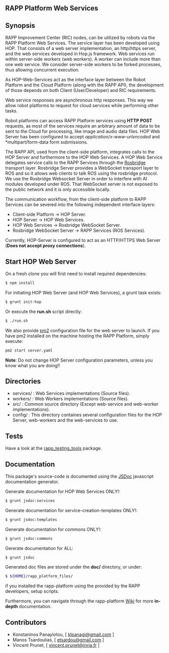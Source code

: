 RAPP Platform Web Services
----------------

## Synopsis

RAPP Improvement Center (RIC) nodes, can be utilized by robots via the RAPP Platform Web Services. The service layer has been developed using HOP. That consists of a web server implementation, an http/https server, and the web services developed in Hop.js framework. Web services run within server-side workers (web workers). A worker can include more than one web service. We consider server-side workers to be forked processes, thus allowing concurrent execution.

As HOP-Web-Services act as the interface layer between the Robot Platform and the Cloud Platform (along with the RAPP API), the development of those depends on both Client (User/Developer) and RIC requirements.

Web service responses are asynchronous http responses. This way we allow robot platforms to request for cloud services while performing other tasks.

Robot platforms can access RAPP Platform services using **HTTP POST** requests, as most of the services require an arbitrary amount of data to be sent to the Cloud for processing, like image and audio data files. HOP Web Server has been configured to accept *application/x-www-urlencoded* and *multipart/form-data form submissions.

The RAPP API, used from the client-side platform, integrates calls to the HOP Server and furthermore to the HOP Web Services. A HOP Web Service delegates service calls to the RAPP Services through the [Rosbridge](https://github.com/RobotWebTools/rosbridge_suite) transport layer.
Rosbridge Server provides a WebSocket transport layer to ROS and so it allows web clients to talk ROS using the rosbridge protocol. We use the Rosbridge Websocket Server in order to interfere with AI modules developed under ROS. That WebSocket server is not exposed to the public network and it is only accessible locally.

The  communication  workflow,  from  the  client-side  platform  to  RAPP  Services  can  be  severed  into  the  following independent interface layers:

- Client-side Platform -> HOP Server.
- HOP Server -> HOP Web Services.
- HOP Web Services -> Rosbridge WebSocket Server.
- Rosbridge WebSocket Server -> RAPP Services (ROS Services).


Currently, HOP-Server is configured to act as an HTTP/HTTPS Web Server (**Does not accept proxy connections**).


## Start HOP Web Server

On a fresh clone you will first need to install required dependencies:

```bash
$ npm install
```

For initiating HOP Web Server (and HOP Web Services), a grunt task exists:

```bash
$ grunt init-hop
```

Or execute the **run.sh** script directly:

```bash
$ ./run.sh
```


We also provide [pm2](https://github.com/Unitech/pm2) configuration file for the web server to launch. If you have pm2 installed on the machine hosting the RAPP Platform, simply execute:

```bash
pm2 start server.yaml
```


**Note**: Do not change HOP Server configuration parameters, unless you know what you are doing!!


## Directories

- services/ :  Web Services implementations (Source files).
- workers/ : Web Workers implementations (Source files).
- src/ : Common source directory (Except web-service and web-worker implementations).
- config/   : This directory containes several configuration files for the HOP Server, web-workers and the web-services to use.



## Tests

Have a look at the [rapp_testing_tools](https://github.com/rapp-project/rapp-platform/tree/master/rapp_testing_tools) package.


## Documentation

This package's source-code is documented using the [JSDoc](https://github.com/jsdoc3/jsdoc) javascript documentation generator.

Generate documentation for HOP Web Services ONLY!:

```bash
$ grunt jsdoc:services
```

Generate documentation for service-creation-templates ONLY!:

```bash
$ grunt jsdoc:templates
```

Generate documentation for commons ONLY!:

```bash
$ grunt jsdoc:commons
```

Gererate documentation for ALL:

```bash
$ grunt jsdoc
```


Generated doc files are stored under the **doc/** directory, or under:

```bash
$ ${HOME}/rapp_platform_files/
```

if you installed the rapp-platform using the provided by the RAPP developers, setup scripts.

Furthermore, you can navigate through the rapp-platform [Wiki](https://github.com/rapp-project/rapp-platform/wiki) for more **in-depth** documentation.

## Contributors

- Konstaninos Panayiotou, [ klpanagi@gmail.com ]
- Manos Tsardoulias, [ etsardou@gmail.com ]
- Vincent Prunet, [ vincent.prunet@inria.fr ]
